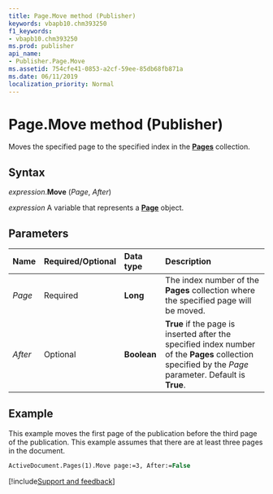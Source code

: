 ```yaml
---
title: Page.Move method (Publisher)
keywords: vbapb10.chm393250
f1_keywords:
- vbapb10.chm393250
ms.prod: publisher
api_name:
- Publisher.Page.Move
ms.assetid: 754cfe41-0853-a2cf-59ee-85db68fb871a
ms.date: 06/11/2019
localization_priority: Normal
---
```



# Page.Move method (Publisher)

Moves the specified page to the specified index in the **[Pages](Publisher.Pages.md)** collection.


## Syntax

_expression_.**Move** (_Page_, _After_)

_expression_ A variable that represents a **[Page](Publisher.Page.md)** object.


## Parameters

|Name|Required/Optional|Data type|Description|
|:-----|:-----|:-----|:-----|
|_Page_|Required| **Long**|The index number of the **Pages** collection where the specified page will be moved.|
|_After_|Optional| **Boolean**| **True** if the page is inserted after the specified index number of the **Pages** collection specified by the _Page_ parameter. Default is **True**.|

## Example

This example moves the first page of the publication before the third page of the publication. This example assumes that there are at least three pages in the document.

```vb
ActiveDocument.Pages(1).Move page:=3, After:=False
```


[!include[Support and feedback](~/includes/feedback-boilerplate.md)]